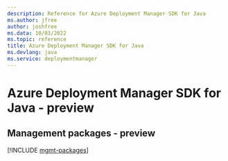```yaml
---
description: Reference for Azure Deployment Manager SDK for Java
ms.author: jfree
author: joshfree
ms.data: 10/03/2022
ms.topic: reference
title: Azure Deployment Manager SDK for Java
ms.devlang: java
ms.service: deploymentmanager
---
```

# Azure Deployment Manager SDK for Java - preview

## Management packages - preview
[!INCLUDE [mgmt-packages](deployment-manager-mgmt-index.md)]